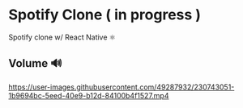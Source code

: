 # Spotify Clone ( in progress )
Spotify clone w/ React Native ⚛️


## Volume 🔊

https://user-images.githubusercontent.com/49287932/230743051-1b9694bc-5eed-40e9-b12d-84100b4f1527.mp4
